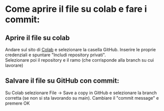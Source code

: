 # Come aprire il file su colab e fare i commit:
## Aprire il file su colab
Andare sul sito di [Colab](https://colab.research.google.com/?utm_source=scs-index) e selezionare la casella GitHub. 
Inserire le proprie credenziali e spuntare "Includi repository privati".  
Selezionare poi il repository e il ramo (che corrisponde alla branch su cui lavorare)

## Salvare il file su GitHub con commit:
Su Colab selezionare File -> Save a copy in GitHub e selezionare la branch corretta (se non si sta lavorando su main). Cambiare il "commit message" e premere OK
